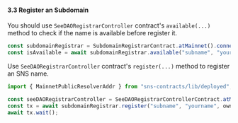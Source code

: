 #### 3.3 Register an Subdomain

You should use `SeeDAORegistrarController` contract's  `available(...)` method to check if the name is available before register it.

```typescript
const subdomainRegistrar = SubdomainRegistrarContract.atMainnet().connect(wallet);
const isAvailable = await subdomainRegistrar.available("subname", "yourname");
```

Use `SeeDAORegistrarController` contract's `register(...)` method to register an SNS name.

```typescript
import { MainnetPublicResolverAddr } from "sns-contracts/lib/deployed";

const seeDAORegistrarController = SeeDAORegistrarControllerContract.atMainnet().connect(provider);
const tx = await subdomainRegistrar.register("subname", "yourname", owner.address, SepoliaPublicResolverAddr);
await tx.wait();
```

